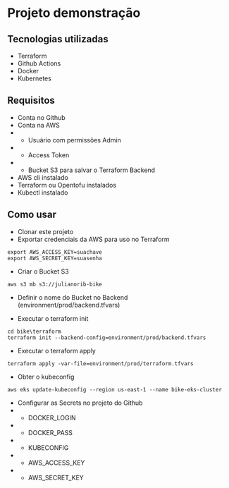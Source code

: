 # Projeto demonstração 

## Tecnologias utilizadas

- Terraform
- Github Actions
- Docker
- Kubernetes

## Requisitos

- Conta no Github
- Conta na AWS
- - Usuário com permissões Admin
- - Access Token 
- - Bucket S3 para salvar o Terraform Backend
- AWS cli instalado
- Terraform ou Opentofu instalados
- Kubectl instalado


## Como usar

- Clonar este projeto
- Exportar credenciais da AWS para uso no Terraform
```
export AWS_ACCESS_KEY=suachave
export AWS_SECRET_KEY=suasenha
```

- Criar o Bucket S3
```
aws s3 mb s3://julianorib-bike
```
- Definir o nome do Bucket no Backend (environment/prod/backend.tfvars)

- Executar o terraform init
```
cd bike\terraform
terraform init --backend-config=environment/prod/backend.tfvars
``` 

- Executar o terraform apply
```
terraform apply -var-file=environment/prod/terraform.tfvars
```

- Obter o kubeconfig
```
aws eks update-kubeconfig --region us-east-1 --name bike-eks-cluster
```


- Configurar as Secrets no projeto do Github
- - DOCKER_LOGIN
- - DOCKER_PASS
- - KUBECONFIG
- - AWS_ACCESS_KEY
- - AWS_SECRET_KEY


